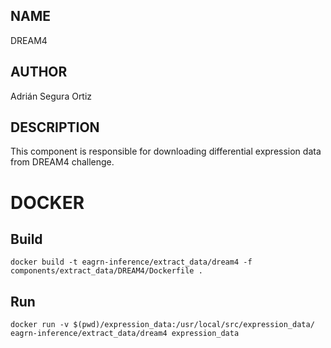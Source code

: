 ## NAME

DREAM4

## AUTHOR

Adrián Segura Ortiz

## DESCRIPTION

This component is responsible for downloading differential expression data from DREAM4 challenge.

# DOCKER

## Build

```
docker build -t eagrn-inference/extract_data/dream4 -f components/extract_data/DREAM4/Dockerfile .
```

## Run

```
docker run -v $(pwd)/expression_data:/usr/local/src/expression_data/ eagrn-inference/extract_data/dream4 expression_data
```
